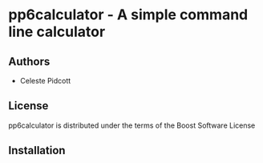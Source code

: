 pp6calculator - A simple command line calculator
================================================

Authors
-------
- Celeste Pidcott

License
-------
pp6calculator is distributed under the terms of the Boost Software License

Installation
------------